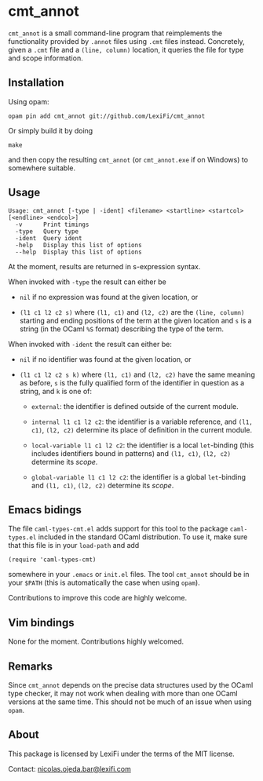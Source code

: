 cmt_annot
=========

`cmt_annot` is a small command-line program that reimplements the functionality
provided by `.annot` files using `.cmt` files instead.  Concretely, given a
`.cmt` file and a `(line, column)` location, it queries the file for type and
scope information.

Installation
------------

Using opam:

    opam pin add cmt_annot git://github.com/LexiFi/cmt_annot

Or simply build it by doing

    make

and then copy the resulting `cmt_annot` (or `cmt_annot.exe` if on Windows) to
somewhere suitable.

Usage
-----

```
Usage: cmt_annot [-type | -ident] <filename> <startline> <startcol> [<endline> <endcol>]
  -v      Print timings
  -type   Query type
  -ident  Query ident
  -help   Display this list of options
  --help  Display this list of options
```

At the moment, results are returned in s-expression syntax.

When invoked with `-type` the result can either be

  - `nil` if no expression was found at the given location, or

  - `(l1 c1 l2 c2 s)` where `(l1, c1)` and `(l2, c2)` are the `(line, column)` starting
    and ending positions of the term at the given location and `s` is a string (in the
    OCaml `%S` format) describing the type of the term.

When invoked with `-ident` the result can either be:

  - `nil` if no identifier was found at the given location, or

  - `(l1 c1 l2 c2 s k)` where `(l1, c1)` and `(l2, c2)` have the same meaning as
    before, `s` is the fully qualified form of the identifier in question as a
    string, and `k` is one of:

    - `external`: the identifier is defined outside of the current module.

    - `internal l1 c1 l2 c2`: the identifier is a variable reference, and `(l1, c1)`, `(l2, c2)`
      determine its place of definition in the current module.

    - `local-variable l1 c1 l2 c2`: the identifier is a local `let`-binding (this includes identifiers
      bound in patterns) and `(l1, c1)`, `(l2, c2)` determine its *scope*.

    - `global-variable l1 c1 l2 c2`: the identifier is a global `let`-binding and `(l1, c1)`, `(l2, c2)`
      determine its *scope*.

Emacs bidings
-------------

The file `caml-types-cmt.el` adds support for this tool to the package
`caml-types.el` included in the standard OCaml distribution.  To use it,
make sure that this file is in your `load-path` and add

    (require 'caml-types-cmt)

somewhere in your `.emacs` or `init.el` files.  The tool `cmt_annot` should
be in your `$PATH` (this is automatically the case when using `opam`).

Contributions to improve this code are highly welcome.

Vim bindings
------------

None for the moment.  Contributions highly welcomed.

Remarks
-------

Since `cmt_annot` depends on the precise data structures used by the OCaml type
checker, it may not work when dealing with more than one OCaml versions at the
same time.  This should not be much of an issue when using `opam`.

About
-----

This package is licensed by LexiFi under the terms of the MIT license.

Contact: nicolas.ojeda.bar@lexifi.com
